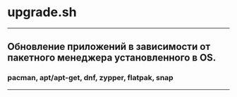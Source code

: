 # upgrade.sh

***
## Обновление приложений в зависимости от пакетного менеджера установленного в OS.
### pacman, apt/apt-get, dnf, zypper, flatpak, snap
***
